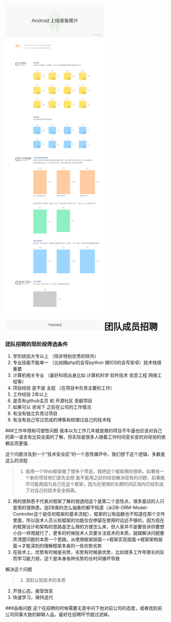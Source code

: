 # ![](/assets/安卓上线准备.png)团队成员招聘

### 团队招聘的现阶段筛选条件

1. 学历统招大专以上 （除非特别优秀的除外） 
2. 专业技能不能单一 （比如搞php的会写python 搞IOS的会写安卓）技术栈很重要 
3. 计算机相关专业 （最好科班出身比如 计算机科学 软件技术 信息工程 网络工程等） 
4. 项目经验 是不是 主程 （在项目中负责主要的工作） 
5. 工作经验 2年以上 
6. 是否有github主页 和 开源社区 贡献项目 
7. 如果可以 咨询下 之前在公司的工作情况 
8. 有没有独立负责过项目
9. 有没有自己写过完成的博客和梳理过自己的技术栈

###工作年限和可塑性问题
我本以为工作几年就是做的项目不牛逼也应该对自己的第一语言有比较全面的了解，但实际是很多人随着工作时间变长变的对经验的依赖反而更强.

这个问题涉及到一个”技术安全区“的一个恶性循环中，我们想下这个逻辑，多数是这么的流程

> 1. 我用一个Web框架做了很多个项目，我把这个框架用的很熟，如果有一个新的项目他们首先会想 能不能用之前的经验解决现有的问题，如果能尽可能用因为自己在这个框架，因为在使用的长期时间区域内已经形成了对自己的技术安全隔离。
2. 用的很熟悉不代表对框架了解的很透彻这个是第二个恶性点，很多面试的人只是用的很熟悉，连DB类的怎么抽象的都不知道（从DB-ORM-Model-Controller这个是任何框架的基本流程），框架的公有函数也不知道在那个文件里面，所以技术人员认知框架的功能仅仅停留在使用时远远不够的，因为现在的框架设计和架构的思路是怎么用的方便怎么来，但人家并不是要告诉你要想小白一样用就行了，更多的时候技术人员要关注技术的本质，就跟解决问题要弄清楚问题的本质一个思路。从使用框架层面－>框架实现层面->框架架构层面->才能深刻的理解框架本身的一些优势劣势
3. 在技术上，优势有时候是劣势，劣势有时候是优势，比如很多工作年限长的反而学习能力弱，这个是本身各种劣势的长时间循环导致

解决这个问题

> 1. 深刻认知技术的本质
2. 开放心态，接受改变
3. 快速学习，保持迭代

###品格问题
这个在招聘的时候需要无意中问下他对前公司的态度，或者找到前公司同事大致的聊聊人品，最好在招聘环节就过滤掉。



